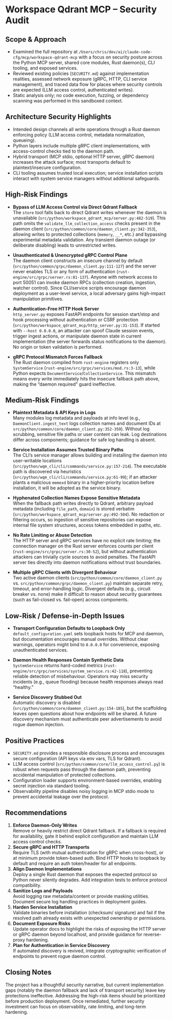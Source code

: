 # Workspace Qdrant MCP – Security Audit

## Scope & Approach

- Examined the full repository at `/Users/chris/dev/ai/claude-code-cfg/mcp/workspace-qdrant-mcp` with a focus on security posture across the Python MCP server, shared core modules, Rust daemon(s), CLI tooling, and exposed services.
- Reviewed existing policies (`SECURITY.md`) against implementation realities, assessed network exposure (gRPC, HTTP, CLI service management), and traced data flow for places where security controls are expected (LLM access control, authenticated writes).
- Static analysis only; no code execution, fuzzing, or dependency scanning was performed in this sandboxed context.

## Architecture Security Highlights

- Intended design channels all write operations through a Rust daemon enforcing policy (LLM access control, metadata normalization, queueing).
- Python layers include multiple gRPC client implementations, with access-control checks tied to the daemon path.
- Hybrid transport (MCP stdio, optional HTTP server, gRPC daemon) increases the attack surface; most transports default to plaintext/insecure configuration.
- CLI tooling assumes trusted local execution; service installation scripts interact with system service managers without additional safeguards.

## High-Risk Findings

- **Bypass of LLM Access Control via Direct Qdrant Fallback**  
  The `store` tool falls back to direct Qdrant writes whenever the daemon is unavailable (`src/python/workspace_qdrant_mcp/server.py:482-519`). This path omits the `validate_llm_collection_access` checks present in the daemon client (`src/python/common/core/daemon_client.py:342-353`), allowing writes to protected collections (`memory`, `__*`, etc.) and bypassing experimental metadata validation. Any transient daemon outage (or deliberate disabling) leads to unrestricted writes.

- **Unauthenticated & Unencrypted gRPC Control Plane**  
  The daemon client constructs an insecure channel by default (`src/python/common/grpc/daemon_client.py:111-127`) and the server never enables TLS or any form of authentication (`rust-engine/src/grpc/server.rs:81-137`). Anyone with network access to port 50051 can invoke daemon RPCs (collection creation, ingestion, watcher control). Since CLI/service scripts encourage daemon deployment as a user-level service, a local adversary gains high-impact manipulation primitives.

- **Authentication-Free HTTP Hook Server**  
  `http_server.py` exposes FastAPI endpoints for session start/stop and hook processing without authentication or CSRF protection (`src/python/workspace_qdrant_mcp/http_server.py:31-153`). If started with `--host 0.0.0.0`, an attacker can spoof Claude session events, trigger ingest actions, or manipulate daemon state in current implementation (the server forwards status notifications to the daemon). No origin or token validation is performed.

- **gRPC Protocol Mismatch Forces Fallback**  
  The Rust daemon compiled from `rust-engine` registers only `SystemService` (`rust-engine/src/grpc/services/mod.rs:3-13`), while Python expects `DocumentService`/`CollectionService`. This mismatch means every write immediately hits the insecure fallback path above, making the “daemon required” guard ineffective.

## Medium-Risk Findings

- **Plaintext Metadata & API Keys in Logs**  
  Many modules log metadata and payloads at info level (e.g., `DaemonClient.ingest_text` logs collection names and document IDs at `src/python/common/core/daemon_client.py:352-359`). Without log scrubbing, sensitive file paths or user content can leak. Log destinations differ across components; guidance for safe log handling is absent.

- **Service Installation Assumes Trusted Binary Paths**  
  The CLI’s service manager allows building and installing the daemon into user-writable locations (`src/python/wqm_cli/cli/commands/service.py:157-214`). The executable path is discovered via heuristics (`src/python/wqm_cli/cli/commands/service.py:61-99`); if an attacker plants a malicious `memexd` binary in a higher-priority location before installation, it will be adopted as the service binary.

- **Hyphenated Collection Names Expose Sensitive Metadata**  
  When the fallback path writes directly to Qdrant, arbitrary payload metadata (including `file_path`, `domain`) is stored verbatim (`src/python/workspace_qdrant_mcp/server.py:492-504`). No redaction or filtering occurs, so ingestion of sensitive repositories can expose internal file system structures, access tokens embedded in paths, etc.

- **No Rate Limiting or Abuse Detection**  
  The HTTP server and gRPC services have no explicit rate limiting; the connection manager on the Rust server enforces counts per client (`rust-engine/src/grpc/server.rs:30-52`), but without authentication attackers can trivially cycle sources to avoid penalties. The FastAPI server ties directly into daemon notifications without trust boundaries.

- **Multiple gRPC Clients with Divergent Behaviour**  
  Two active daemon clients (`src/python/common/core/daemon_client.py` vs. `src/python/common/grpc/daemon_client.py`) maintain separate retry, timeout, and error-handling logic. Divergent defaults (e.g., circuit breaker vs. none) make it difficult to reason about security guarantees (such as fail-closed vs. fail-open) across components.

## Low-Risk / Defense-in-Depth Issues

- **Transport Configuration Defaults to Loopback Only**  
  `default_configuration.yaml` sets loopback hosts for MCP and daemon, but documentation encourages manual overrides. Without clear warnings, operators might bind to `0.0.0.0` for convenience, exposing unauthenticated services.

- **Daemon Health Responses Contain Synthetic Data**  
  `SystemService` returns hard-coded metrics (`rust-engine/src/grpc/services/system_service.rs:42-118`), preventing reliable detection of misbehaviour. Operators may miss security incidents (e.g., queue flooding) because health responses always read “healthy.”

- **Service Discovery Stubbed Out**  
  Automatic discovery is disabled (`src/python/common/core/daemon_client.py:154-185`), but the scaffolding leaves open questions about how endpoints will be shared. A future discovery mechanism must authenticate peer advertisements to avoid rogue daemon injection.

## Positive Practices

- `SECURITY.md` provides a responsible disclosure process and encourages secure configuration (API keys via env vars, TLS for Qdrant).
- LLM access control (`src/python/common/core/llm_access_control.py`) is robust when requests pass through the daemon path, preventing accidental manipulation of protected collections.
- Configuration loader supports environment-based overrides, enabling secret injection via standard tooling.
- Observability pipeline disables noisy logging in MCP stdio mode to prevent accidental leakage over the protocol.

## Recommendations

1. **Enforce Daemon-Only Writes**  
   Remove or heavily restrict direct Qdrant fallback. If a fallback is required for availability, gate it behind explicit configuration and maintain LLM access control checks.
2. **Secure gRPC and HTTP Transports**  
   Require TLS (with mutual authentication for gRPC when cross-host), or at minimum provide token-based auth. Bind HTTP hooks to loopback by default and require an auth token/header for all endpoints.
3. **Align Daemon Implementations**  
   Deploy a single Rust daemon that exposes the expected protocol so Python never silently degrades. Add integration tests to enforce protocol compatibility.
4. **Sanitize Logs and Payloads**  
   Avoid logging raw metadata/content or provide masking utilities. Document secure log handling practices in deployment guides.
5. **Harden Service Installation**  
   Validate binaries before installation (checksum/ signature) and fail if the resolved path already exists with unexpected ownership or permissions.
6. **Document Exposure Risks**  
   Update operator docs to highlight the risks of exposing the HTTP server or gRPC daemon beyond localhost, and provide guidance for reverse-proxy hardening.
7. **Plan for Authentication in Service Discovery**  
   If automated discovery is revived, integrate cryptographic verification of endpoints to prevent rogue daemon control.

## Closing Notes

The project has a thoughtful security narrative, but current implementation gaps (notably the daemon fallback and lack of transport security) leave key protections ineffective. Addressing the high-risk items should be prioritized before production deployment. Once remediated, further security investment can focus on observability, rate limiting, and long-term hardening.
